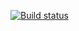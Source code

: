 [![Build status](https://ci.appveyor.com/api/projects/status/h8lltd37x3y56gpb?svg=true)](https://ci.appveyor.com/project/Vladimir8Grin/rest)